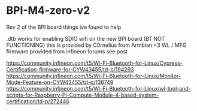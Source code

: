 # BPI-M4-zero-v2
Rev 2 of the BPI board things ive found to help


.dtb works for enabling SDIO wifi on the new BPI board (BT NOT FUNCTIONING) this is provided by C0rnelius from Armbian <3
WL / MFG firmware provided from infineon forums see post 



https://community.infineon.com/t5/Wi-Fi-Bluetooth-for-Linux/Cypress-Certification-firmware-for-CYW43455/td-p/194293
https://community.infineon.com/t5/Wi-Fi-Bluetooth-for-Linux/Monitor-Mode-Feature-on-CYW43455/td-p/138749
https://community.infineon.com/t5/Wi-Fi-Bluetooth-for-Linux/wl-tool-and-scripts-for-Raspberry-Pi-Compute-Module-4-based-system-certification/td-p/272446
